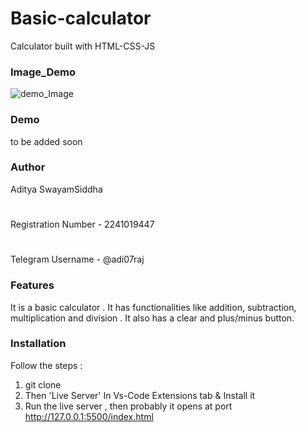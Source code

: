 # Basic-calculator

Calculator built with HTML-CSS-JS

### Image_Demo

![demo_Image](https://user-images.githubusercontent.com/111285422/205265572-4324017f-4f77-47ff-952e-cb8c9f84be67.png)


### Demo

to be added soon

### Author

Aditya SwayamSiddha
#
Registration Number - 2241019447
#
Telegram Username - @adi07raj

### Features

It is a basic calculator . It has functionalities like addition, subtraction, multiplication and division . It also has a clear and plus/minus button.

### Installation

Follow the steps :

1. git clone
2. Then 'Live Server' In Vs-Code Extensions tab & Install it
3. Run the live server , then probably it opens at port http://127.0.0.1:5500/index.html
